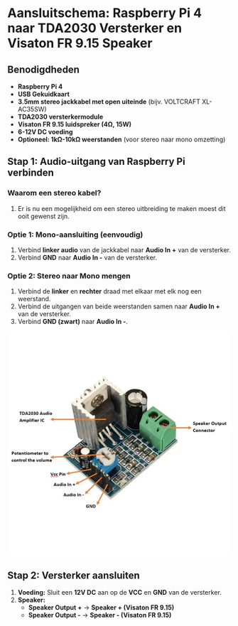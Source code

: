 # Aansluitschema: Raspberry Pi 4 naar TDA2030 Versterker en Visaton FR 9.15 Speaker

## Benodigdheden
- **Raspberry Pi 4**
- **USB Gekuidkaart**
- **3.5mm stereo jackkabel met open uiteinde** (bijv. VOLTCRAFT XL-AC35SW)
- **TDA2030 versterkermodule**
- **Visaton FR 9.15 luidspreker (4Ω, 15W)**
- **6-12V DC voeding**
- **Optioneel: 1kΩ-10kΩ weerstanden** (voor stereo naar mono omzetting)

## Stap 1: Audio-uitgang van Raspberry Pi verbinden
### Waarom een stereo kabel?
1. Er is nu een mogelijkheid om een stereo uitbreiding te maken moest dit ooit gewenst zijn.

### Optie 1: Mono-aansluiting (eenvoudig)
1. Verbind **linker audio** van de jackkabel naar **Audio In +** van de versterker.
2. Verbind **GND** naar **Audio In -** van de versterker.

### Optie 2: Stereo naar Mono mengen
1. Verbind de **linker** en **rechter** draad met elkaar met elk nog een weerstand.
2. Verbind de uitgangen van beide weerstanden samen naar **Audio In +** van de versterker.
3. Verbind **GND (zwart)** naar **Audio In -**.

![schema](../Technische_documentatie/Foto's/amplifierMod.jpg)

## Stap 2: Versterker aansluiten
1. **Voeding:** Sluit een **12V DC** aan op de **VCC** en **GND** van de versterker.
2. **Speaker:**
   - **Speaker Output +** → **Speaker + (Visaton FR 9.15)**
   - **Speaker Output -** → **Speaker - (Visaton FR 9.15)**
